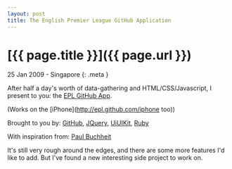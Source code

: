 ```yaml
--- 
layout: post
title: The English Premier League GitHub Application
---
```


# [{{ page.title }}]({{ page.url }})

25 Jan 2009 - Singapore
{: .meta }

After half a day's worth of data-gathering and HTML/CSS/Javascript, I present to you: the [EPL GitHub App](http://epl.github.com).

(Works on the [iPhone](http://epl.github.com/iphone too))

Brought to you by: [GitHub](http://www.github.com), [JQuery](http://www.jquery.com), [UiUIKit](http://code.google.com/p/iphone-universal), [Ruby](http://www.github.com/arunthampi/epl)

With inspiration from: [Paul Buchheit](http://paulbuchheit.blogspot.com/2009/01/communicating-with-code.html)

It's still very rough around the edges, and there are some more features I'd like to add. But I've found a new interesting side project to work on.
